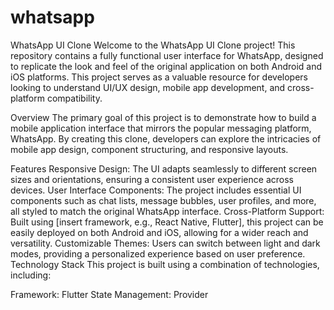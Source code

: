 # whatsapp

WhatsApp UI Clone
Welcome to the WhatsApp UI Clone project! This repository contains a fully functional user interface for WhatsApp, designed to replicate the look and feel of the original application on both Android and iOS platforms. This project serves as a valuable resource for developers looking to understand UI/UX design, mobile app development, and cross-platform compatibility.

Overview
The primary goal of this project is to demonstrate how to build a mobile application interface that mirrors the popular messaging platform, WhatsApp. By creating this clone, developers can explore the intricacies of mobile app design, component structuring, and responsive layouts.

Features
Responsive Design: The UI adapts seamlessly to different screen sizes and orientations, ensuring a consistent user experience across devices.
User Interface Components: The project includes essential UI components such as chat lists, message bubbles, user profiles, and more, all styled to match the original WhatsApp interface.
Cross-Platform Support: Built using [insert framework, e.g., React Native, Flutter], this project can be easily deployed on both Android and iOS, allowing for a wider reach and versatility.
Customizable Themes: Users can switch between light and dark modes, providing a personalized experience based on user preference.
Technology Stack
This project is built using a combination of technologies, including:

Framework: Flutter
State Management: Provider
